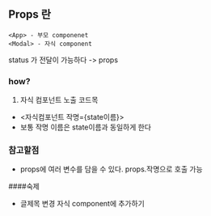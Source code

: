 ## Props 란
```
<App> - 부모 componenet
<Modal> - 자식 component
```

status 가 전달이 가능하다 -> props

### how?
1. 자식 컴포넌트 노출 코드목
- <자식컴포넌트 작명={state이름}>
- 보통 작명 이름은 state이름과 동일하게 한다

### 참고할점
- props에 여러 변수를 담을 수 있다. props.작명으로 호출 가능 


####숙제
- 글제목 변경 자식 component에 추가하기
